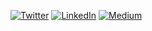 <a href="https://twitter.com/mtszkw"><img alt="Twitter" src="https://img.shields.io/badge/mtszkw-%231DA1F2.svg?style=for-the-badge&logo=Twitter&logoColor=white"/></a> <a href="https://www.linkedin.com/in/mateusz-kwasniak/"><img alt="LinkedIn" src="https://img.shields.io/badge/linkedin-%230077B5.svg?style=for-the-badge&logo=linkedin&logoColor=white"/></a> <a href="https://mtszkw.medium.com"><img alt="Medium" src="https://img.shields.io/badge/Medium-%23000000.svg?style=for-the-badge&logo=Medium&logoColor=white"/></a>

<!-- ### 🙎‍♂️ Bio

Software Engineer - Machine Learning, MLOps and Infrastructure

### 💬 Featured articles

* [**Guide Book of the MLOps Community**](https://mtszkw.medium.com/guide-book-of-the-mlops-community-ccd2cd4a511c)  
  Forming tech communities and getting into MLOps

* [**Kubeflow (is not) for Dummies**](https://towardsdatascience.com/kubeflow-is-not-for-dummies-414d8977158a)  
  Deploy and destroy Kubeflow on EKS with one script, no sweat

* [**How to decide on learning rate?**](https://towardsdatascience.com/how-to-decide-on-learning-rate-6b6996510c98)  
  Finding good LR for your neural nets using PyTorch Lightning

* [**Track and organize your ML projects**](https://mtszkw.medium.com/track-and-organize-your-ml-projects-e44e6c7c3f9d)  
  Organizing work with Neptune.ai tool for experiment tracking and visualizations
 -->
